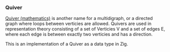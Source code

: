 ### Quiver
[Quiver (mathematics)](https://wikipedia.org/Quiver_(mathematics)) is another name for a multidigraph, or a directed graph where loops between verticies are allowed. Quivers are used in representation theory consisting of a set of Verticies V and a set of edges E, where each edge is between exactly two verticies and has a direction.

This is an implementation of a Quiver as a data type in Zig.
